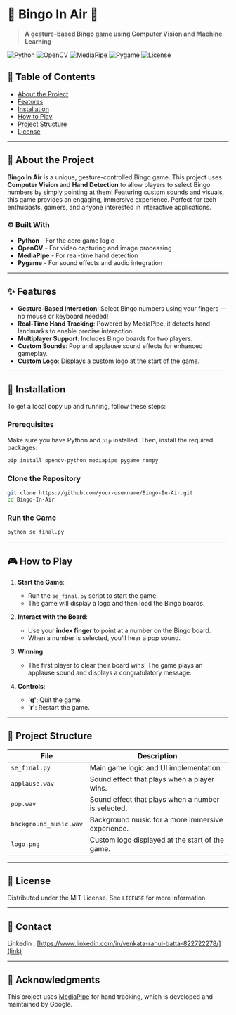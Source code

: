 

# 🎉 Bingo In Air 🎉  
> **A gesture-based Bingo game using Computer Vision and Machine Learning**

![Python](https://img.shields.io/badge/Python-3.x-blue)
![OpenCV](https://img.shields.io/badge/OpenCV-4.x-green)
![MediaPipe](https://img.shields.io/badge/MediaPipe-0.8.x-orange)
![Pygame](https://img.shields.io/badge/Pygame-2.x-purple)
![License](https://img.shields.io/badge/License-MIT-lightgrey)

## 📖 Table of Contents
- [About the Project](#about-the-project)
- [Features](#features)
- [Installation](#installation)
- [How to Play](#how-to-play)
- [Project Structure](#project-structure)
- [License](#license)

---

## 📝 About the Project
**Bingo In Air** is a unique, gesture-controlled Bingo game. This project uses **Computer Vision** and **Hand Detection** to allow players to select Bingo numbers by simply pointing at them! Featuring custom sounds and visuals, this game provides an engaging, immersive experience. Perfect for tech enthusiasts, gamers, and anyone interested in interactive applications.

### ⚙️ Built With
- **Python** - For the core game logic
- **OpenCV** - For video capturing and image processing
- **MediaPipe** - For real-time hand detection
- **Pygame** - For sound effects and audio integration



---

## ✨ Features
- **Gesture-Based Interaction**: Select Bingo numbers using your fingers — no mouse or keyboard needed!
- **Real-Time Hand Tracking**: Powered by MediaPipe, it detects hand landmarks to enable precise interaction.
- **Multiplayer Support**: Includes Bingo boards for two players.
- **Custom Sounds**: Pop and applause sound effects for enhanced gameplay.
- **Custom Logo**: Displays a custom logo at the start of the game.

---

## 🚀 Installation

To get a local copy up and running, follow these steps:

### Prerequisites
Make sure you have Python and `pip` installed. Then, install the required packages:
```bash
pip install opencv-python mediapipe pygame numpy
```

### Clone the Repository
```bash
git clone https://github.com/your-username/Bingo-In-Air.git
cd Bingo-In-Air
```

### Run the Game
```bash
python se_final.py
```

---

## 🎮 How to Play

1. **Start the Game**:
   - Run the `se_final.py` script to start the game.
   - The game will display a logo and then load the Bingo boards.

2. **Interact with the Board**:
   - Use your **index finger** to point at a number on the Bingo board.
   - When a number is selected, you’ll hear a pop sound.

3. **Winning**:
   - The first player to clear their board wins! The game plays an applause sound and displays a congratulatory message.

4. **Controls**:
   - **'q'**: Quit the game.
   - **'r'**: Restart the game.

---

## 📂 Project Structure

| File               | Description                                                    |
|--------------------|----------------------------------------------------------------|
| `se_final.py`      | Main game logic and UI implementation.                         |
| `applause.wav`     | Sound effect that plays when a player wins.                    |
| `pop.wav`          | Sound effect that plays when a number is selected.             |
| `background_music.wav` | Background music for a more immersive experience.          |
| `logo.png`         | Custom logo displayed at the start of the game.                |

---

## 📜 License

Distributed under the MIT License. See `LICENSE` for more information.

---

## 📧 Contact



Linkedin : [https://www.linkedin.com/in/venkata-rahul-batta-822722278/](link)

---

## 🌟 Acknowledgments

This project uses [MediaPipe](https://google.github.io/mediapipe/) for hand tracking, which is developed and maintained by Google.

